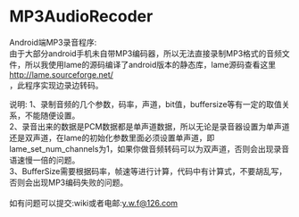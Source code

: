 # MP3AudioRecoder


 Android端MP3录音程序: <br>
    由于大部分android手机未自带MP3编码器，所以无法直接录制MP3格式的音频文件，所以我使用lame的源码编译了android版本的静态库，lame源码查看这里 <br> http://lame.sourceforge.net/ <br>    ，此程序实现边录边转码。
 
 说明: 1、录制音频的几个参数，码率，声道，bit值，buffersize等有一定的取值关系，不能随便设置。<br>
 2、录音出来的数据是PCM数据都是单声道数据，所以无论是录音器设置为单声道还是双声道，在lame的初始化参数里面必须设置单声道，即lame_set_num_channels为1，如果你做音频转码可以为双声道，否则会出现录音语速慢一倍的问题。<br>
 3、BufferSize需要根据码率，帧速等进行计算，代码中有计算式，不要胡乱写，否则会出现MP3编码失败的问题。<br>
 <br>
   如有问题可以提交:wiki或者电邮:y.w.f@126.com
